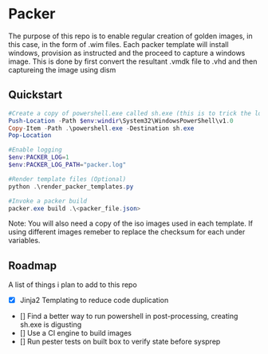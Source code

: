 # Packer
The purpose of this repo is to enable regular creation of golden images, in this case, in the form of .wim files.
Each packer template will install windows, provision as instructed and the proceed to capture a windows image. This is done by 
first convert the resultant .vmdk file to .vhd and then captureing the image using dism

## Quickstart
```powershell
#Create a copy of powershell.exe called sh.exe (this is to trick the local-shell postprocessor into working)
Push-Location -Path $env:windir\System32\WindowsPowerShell\v1.0
Copy-Item -Path .\powershell.exe -Destination sh.exe
Pop-Location

#Enable logging
$env:PACKER_LOG=1
$env:PACKER_LOG_PATH="packer.log"

#Render template files (Optional)
python .\render_packer_templates.py

#Invoke a packer build
packer.exe build .\<packer_file.json>
```

Note: You will also need a copy of the iso images used in each template. If using different images remeber to replace the checksum
for each under variables. 

## Roadmap
A list of things i plan to add to this repo

- [x] Jinja2 Templating to reduce code duplication
- [] Find a better way to run powershell in post-processing, creating sh.exe is digusting
- [] Use a CI engine to build images
- [] Run pester tests on built box to verify state before sysprep

